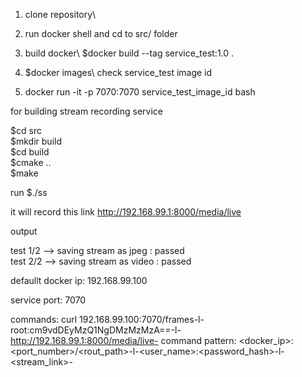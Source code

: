 

1. clone repository\
2. run docker shell and cd to src/ folder

3. build docker\ 
	$docker build --tag service_test:1.0 .
	
4. $docker images\ 
	check service_test image id
	
3. docker run -it -p 7070:7070 service_test_image_id bash


for building stream recording service

   $cd src\
   $mkdir build\
   $cd build\
   $cmake ..\
   $make

run 
   $./ss
   
it will record this link http://192.168.99.1:8000/media/live

output 

test 1/2 --> saving stream as jpeg  : passed\
test 2/2 --> saving stream as video : passed


defaullt docker ip: 192.168.99.100

service port: 7070


commands: curl 192.168.99.100:7070/frames-l-root:cm9vdDEyMzQ1NgDMzMzMzA==-l-http://192.168.99.1:8000/media/live-
command pattern: <docker_ip>:<port_number>/<rout_path>-l-<user_name>:<password_hash>-l-<stream_link>-



